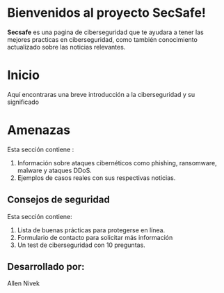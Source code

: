 # Bienvenidos al proyecto SecSafe!

**Secsafe** es una pagina de ciberseguridad que te ayudara a tener las mejores practicas en ciberseguridad, como también conocimiento actualizado sobre las noticias relevantes.
# Inicio
Aquí encontraras una breve introducción a la ciberseguridad y su significado
# Amenazas
Esta sección contiene :
1. Información sobre ataques cibernéticos como phishing, ransomware, malware y ataques DDoS.
2. Ejemplos de casos reales con sus respectivas noticias.
##  Consejos de seguridad
Esta sección contiene:
1. Lista de buenas prácticas para protegerse en línea.
2. Formulario de contacto para solicitar más información
3. Un test de ciberseguridad con 10 preguntas.

## Desarrollado por:
Allen Nivek